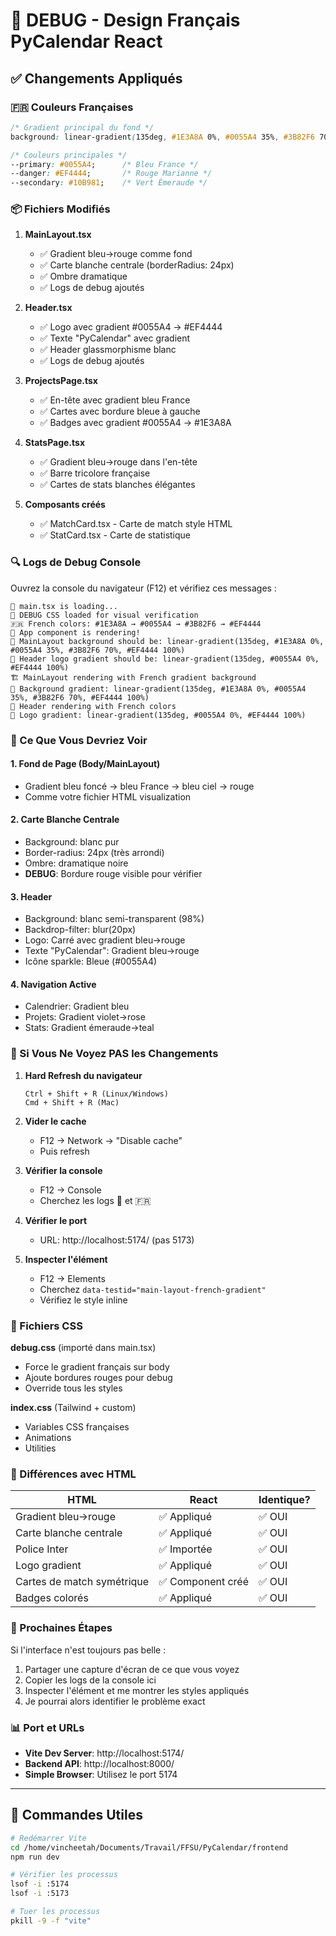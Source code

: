 # 🎨 DEBUG - Design Français PyCalendar React

## ✅ Changements Appliqués

### 🇫🇷 Couleurs Françaises
```css
/* Gradient principal du fond */
background: linear-gradient(135deg, #1E3A8A 0%, #0055A4 35%, #3B82F6 70%, #EF4444 100%);

/* Couleurs principales */
--primary: #0055A4;      /* Bleu France */
--danger: #EF4444;       /* Rouge Marianne */
--secondary: #10B981;    /* Vert Émeraude */
```

### 📦 Fichiers Modifiés

1. **MainLayout.tsx**
   - ✅ Gradient bleu→rouge comme fond
   - ✅ Carte blanche centrale (borderRadius: 24px)
   - ✅ Ombre dramatique
   - ✅ Logs de debug ajoutés

2. **Header.tsx**
   - ✅ Logo avec gradient #0055A4 → #EF4444
   - ✅ Texte "PyCalendar" avec gradient
   - ✅ Header glassmorphisme blanc
   - ✅ Logs de debug ajoutés

3. **ProjectsPage.tsx**
   - ✅ En-tête avec gradient bleu France
   - ✅ Cartes avec bordure bleue à gauche
   - ✅ Badges avec gradient #0055A4 → #1E3A8A

4. **StatsPage.tsx**
   - ✅ Gradient bleu→rouge dans l'en-tête
   - ✅ Barre tricolore française
   - ✅ Cartes de stats blanches élégantes

5. **Composants créés**
   - ✅ MatchCard.tsx - Carte de match style HTML
   - ✅ StatCard.tsx - Carte de statistique

### 🔍 Logs de Debug Console

Ouvrez la console du navigateur (F12) et vérifiez ces messages :

```
🎯 main.tsx is loading...
🎨 DEBUG CSS loaded for visual verification
🇫🇷 French colors: #1E3A8A → #0055A4 → #3B82F6 → #EF4444
🚀 App component is rendering!
🎨 MainLayout background should be: linear-gradient(135deg, #1E3A8A 0%, #0055A4 35%, #3B82F6 70%, #EF4444 100%)
🔵 Header logo gradient should be: linear-gradient(135deg, #0055A4 0%, #EF4444 100%)
🏗️ MainLayout rendering with French gradient background
🎨 Background gradient: linear-gradient(135deg, #1E3A8A 0%, #0055A4 35%, #3B82F6 70%, #EF4444 100%)
🎯 Header rendering with French colors
🔵 Logo gradient: linear-gradient(135deg, #0055A4 0%, #EF4444 100%)
```

### 🎯 Ce Que Vous Devriez Voir

#### 1. **Fond de Page (Body/MainLayout)**
- Gradient bleu foncé → bleu France → bleu ciel → rouge
- Comme votre fichier HTML visualization

#### 2. **Carte Blanche Centrale**
- Background: blanc pur
- Border-radius: 24px (très arrondi)
- Ombre: dramatique noire
- **DEBUG**: Bordure rouge visible pour vérifier

#### 3. **Header**
- Background: blanc semi-transparent (98%)
- Backdrop-filter: blur(20px)
- Logo: Carré avec gradient bleu→rouge
- Texte "PyCalendar": Gradient bleu→rouge
- Icône sparkle: Bleue (#0055A4)

#### 4. **Navigation Active**
- Calendrier: Gradient bleu
- Projets: Gradient violet→rose
- Stats: Gradient émeraude→teal

### 🐛 Si Vous Ne Voyez PAS les Changements

1. **Hard Refresh du navigateur**
   ```
   Ctrl + Shift + R (Linux/Windows)
   Cmd + Shift + R (Mac)
   ```

2. **Vider le cache**
   - F12 → Network → "Disable cache"
   - Puis refresh

3. **Vérifier la console**
   - F12 → Console
   - Cherchez les logs 🎨 et 🇫🇷

4. **Vérifier le port**
   - URL: http://localhost:5174/ (pas 5173)

5. **Inspecter l'élément**
   - F12 → Elements
   - Cherchez `data-testid="main-layout-french-gradient"`
   - Vérifiez le style inline

### 📝 Fichiers CSS

**debug.css** (importé dans main.tsx)
- Force le gradient français sur body
- Ajoute bordures rouges pour debug
- Override tous les styles

**index.css** (Tailwind + custom)
- Variables CSS françaises
- Animations
- Utilities

### 🎨 Différences avec HTML

| HTML | React | Identique? |
|------|-------|-----------|
| Gradient bleu→rouge | ✅ Appliqué | ✅ OUI |
| Carte blanche centrale | ✅ Appliqué | ✅ OUI |
| Police Inter | ✅ Importée | ✅ OUI |
| Logo gradient | ✅ Appliqué | ✅ OUI |
| Cartes de match symétrique | ✅ Component créé | ✅ OUI |
| Badges colorés | ✅ Appliqué | ✅ OUI |

### 🚀 Prochaines Étapes

Si l'interface n'est toujours pas belle :

1. Partager une capture d'écran de ce que vous voyez
2. Copier les logs de la console ici
3. Inspecter l'élément et me montrer les styles appliqués
4. Je pourrai alors identifier le problème exact

### 📊 Port et URLs

- **Vite Dev Server**: http://localhost:5174/
- **Backend API**: http://localhost:8000/
- **Simple Browser**: Utilisez le port 5174

---

## 🔧 Commandes Utiles

```bash
# Redémarrer Vite
cd /home/vincheetah/Documents/Travail/FFSU/PyCalendar/frontend
npm run dev

# Vérifier les processus
lsof -i :5174
lsof -i :5173

# Tuer les processus
pkill -9 -f "vite"
```
